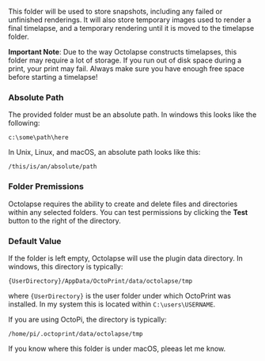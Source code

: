 This folder will be used to store snapshots, including any failed or unfinished renderings.  It will also store temporary images used to render a final timelapse, and a temporary rendering until it is moved to the timelapse folder.

**Important Note**: Due to the way Octolapse constructs timelapses, this folder may require a lot of storage.  If you run out of disk space during a print, your print may fail.  Always make sure you have enough free space before starting a timelapse!

### Absolute Path
The provided folder must be an absolute path.  In windows this looks like the following:

```
c:\some\path\here
```

In Unix, Linux, and macOS, an absolute path looks like this:
```
/this/is/an/absolute/path
```

### Folder Premissions
Octolapse requires the ability to create and delete files and directories within any selected folders.  You can test permissions by clicking the **Test** button to the right of the directory.

### Default Value
If the folder is left empty, Octolapse will use the plugin data directory.  In windows, this directory is typically:

```
{UserDirectory}/AppData/OctoPrint/data/octolapse/tmp
```
where ```{UserDirectory}``` is the user folder under which OctoPrint was installed.  In my system this is located within ```C:\users\USERNAME```.

If you are using OctoPi, the directory is typically:

```
/home/pi/.octoprint/data/octolapse/tmp
```

If you know where this folder is under macOS, pleeas let me know.
